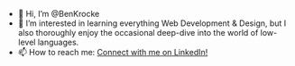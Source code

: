 - 👋 Hi, I’m @BenKrocke
- 👀 I’m interested in learning everything Web Development & Design, but I also thoroughly enjoy the occasional deep-dive into the world of low-level languages.
- 📫 How to reach me: [Connect with me on LinkedIn!](https://www.linkedin.com/in/ben-krock%C3%A9-50a098142/)

<!---
BenKrocke/BenKrocke is a ✨ special ✨ repository because its `README.md` (this file) appears on your GitHub profile.
You can click the Preview link to take a look at your changes.
--->
